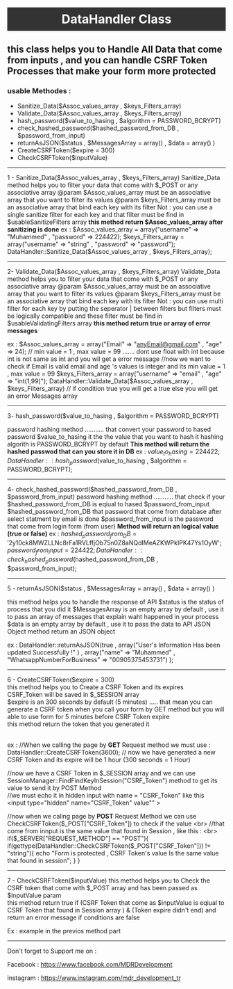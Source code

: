 <h1 style="text-align:center;padding:10px;background-color:#333;Color:#fff">DataHandler Class</h1>
<h2>this class helps you to Handle All Data that come from inputs , and you can handle CSRF Token Processes that make your form more protected</h2>

<h3>usable Methodes :</h3>

- Sanitize_Data($Assoc_values_array , $keys_Filters_array)
-  Validate_Data($Assoc_values_array , $keys_Filters_array)
-  hash_password($value_to_hasing , $algorithm = PASSWORD_BCRYPT)
-  check_hashed_password($hashed_password_from_DB , $password_from_input)
-  returnAsJSON($status , $MessagesArray = array() , $data = array() )
-  CreateCSRFToken($expire = 300)
-  CheckCSRFToken($inputValue)

<hr>
1 - Sanitize_Data($Assoc_values_array , $keys_Filters_array)
Sanitize_Data method helps you to filter your data that come with $_POST or any associative array
@param $Assoc_values_array must be an associative array that you want to filter its values
@param $keys_Filters_array must be an associative array that bind each key with its filter
Not : you can use a single sanitize filter for each key and that filter must be find in $usableSanitizeFilters array
<b>this method return $Assoc_values_array after sanitizing is done</b>
ex :
$Assoc_values_array = array("username" => "Muhammed" , "password" => 224422);
$keys_Filters_array = array("username" => "string" , "password" => "password");
DataHandler::Sanitize_Data($Assoc_values_array , $keys_Filters_array);

<hr>

2- Validate_Data($Assoc_values_array , $keys_Filters_array)
Validate_Data method helps you to filter your data that come with $_POST or any associative array
@param $Assoc_values_array must be an associative array that you want to filter its values
@param $keys_Filters_array must be an associative array that bind each key with its filter
Not : you can use multi filter for each key by putting the seperator | between filters but filters must be logically compatible 
and these filter must be find in $usableValidatingFilters array
<b>this method return true or array of error messages</b>

ex : 
$Assoc_values_array = array("Email" => "anyEmail@gmail.com" , "age" => 24);
// min value = 1 , max value = 99 ....... dont use float with int because int is not same as int and you wil get a error message
//now we want to check if Email is valid email and age 's values is integer and its min value = 1 , max value = 99
$keys_Filters_array = array("username" => "email" , "age" => "int(1,99)"); 
DataHandler::Validate_Data($Assoc_values_array , $keys_Filters_array) // if condition true you will get a true else you will get an error Messages array

<hr>

3- hash_password($value_to_hasing , $algorithm = PASSWORD_BCRYPT)

password hashing method ........... that convert your password to hased password
$value_to_hasing it the the value that you want to hash it
hashing algorith is PASSWORD_BCRYPT by default
<b>This method will return the hashed passwod that can you store it in DB</b>
ex : 
$value_to_hasing = 224422;
DataHandler::hash_password($value_to_hasing , $algorithm = PASSWORD_BCRYPT);

<hr>

4- check_hashed_password($hashed_password_from_DB , $password_from_input)
password hashing method ........... that check if your $hashed_password_from_DB is eqiual to hased $password_from_input 
$hashed_password_from_DB that password that come from database after select statment by email is done
$password_from_input is the password that come from login form (from user)
<b>Method will return an logical value (true or false)</b>
ex :
$hashed_password_from_DB = '$2y$10$ck8MWZLLNc8rFa1RVLffjOb75n0Z8aNQdIMeAZKWPkIPK47Ys1OyW';
$password_from_input = 224422;
DataHandler::check_hashed_password($hashed_password_from_DB , $password_from_input);

<hr>

5 - returnAsJSON($status , $MessagesArray = array() , $data = array() )

this method helps you to handle the response of API 
$status is the status of process that you did it
$MessagesArray is an empty array by default , use it to pass an array of messages that explain waht happened in your process
$data is an empty array by default , use it to pass the data to API JSON Object
method return an JSON object

ex :
DataHandler::returnAsJSON(true , array("User's Information Has been updated Successfully !" ) , array("name" => "Muhammed" , "WhatsappNumberForBusiness" => "00905375453731") );

<hr>

6 - CreateCSRFToken($expire = 300)<br>
this method helps you to Create a CSRF Token and its expires<br>
CSRF_Token will be saved in $_SESSION array<br>
$expire is an 300 seconds by default (5 minutes) ..... that mean you can generate a CSRF token when you call your form by GET method but you will able to use form for 5 minutes before CSRF Token expire<br>
this method return the token that you generated it<br>

<br>
ex : 
<output>
  //When we calling the page by <b>GET</b> Request method we must use :<br>
  DataHandler::CreateCSRFToken(3600); // now we have generated a new CSRF Token and its expire will be 1 hour (300 seconds = 1 Hour)<br>
  
  //now we have a CSRF Token in $_SESSION array and we can use SessionManager::FindFindKeyInSession("CSRF_Token") method to get its value to send it by POST Method<br>
  //we must echo it in hidden input with name = "CSRF_Token" like this<br>
  <input type="hidden" name="CSRF_Token" value"<?php echo SessionManager::FindFindKeyInSession("CSRF_Token"); ?>" >
  
  //now when we caling page by <b>POST</b> Request Method we can use CheckCSRFToken($_POST["CSRF_Token"]) to check if the value <br>
  //that come from innput is the same value that found in Session , like this :
  <br>
  if($_SERVER["REQUEST_METHOD"] == "POST"){
    if(gettype(DataHandler::CheckCSRFToken($_POST["CSRF_Token"])) != "string"){
        echo "Form is protected , CSRF Token's value Is the same value that found in session";
    }
  }
</output>

<hr>

7 -  CheckCSRFToken($inputValue)
this method helps you to Check the CSRF token that come with $_POST array and has been passed as  $inputValue param    
this method return true if (CSRF Token that come as $inputValue is eqiual to CSRF Token that found in Session array ) & (Token expire didn't end)
and return an error message if conditions are false

Ex : example in the previos method part
<hr>

Don't forget to Support me on :

Facebook : https://www.facebook.com/MDRDevelopment

instagram : https://www.instagram.com/mdr_development_tr
